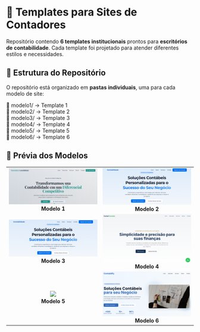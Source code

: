 # 📌 Templates para Sites de Contadores  

Repositório contendo **6 templates institucionais** prontos para **escritórios de contabilidade**. Cada template foi projetado para atender diferentes estilos e necessidades.  

## 📂 Estrutura do Repositório  

O repositório está organizado em **pastas individuais**, uma para cada modelo de site:  

📁 modelo1/ → Template 1<br>
📁 modelo2/ → Template 2<br>
📁 modelo3/ → Template 3<br>
📁 modelo4/ → Template 4<br>
📁 modelo5/ → Template 5<br>
📁 modelo6/ → Template 6<br>

## 🎨 Prévia dos Modelos  


<div align="center">

<table>
  <tr>
    <td align="center">
      <a href="https://preview--contabilidade-harmonica.lovable.app/" target="_blank">
        <img src="images/contabilidade-harmonica.png" width="300">
      </a>
      <br>
      <strong>Modelo 1</strong>
    </td>
    <td align="center">
      <a href="https://contabilidade-template-gen.lovable.app/" target="_blank">
        <img src="images/contabilidade-template.png" width="300">
      </a>
      <br>
      <strong>Modelo 2</strong>
    </td>
  </tr>
  <tr>
    <td align="center">
      <a href="https://contabilidade-template-gen.lovable.app/" target="_blank">
        <img src="images/contabilidade-template.png" width="300">
      </a>
      <br>
      <strong>Modelo 3</strong>
    </td>
    <td align="center">
      <a href="https://contador-simplicity.lovable.app/" target="_blank">
        <img src="images/contador-simplicity.png" width="300">
      </a>
      <br>
      <strong>Modelo 4</strong>
    </td>
  </tr>
  <tr>
    <td align="center">
      <a href="https://contabilidade-template-gen.lovable.app/" target="_blank">
        <img src="images/contabilidade-template-gen.png" width="300">
      </a>
      <br>
      <strong>Modelo 5</strong>
    </td>
    <td align="center">
      <a href="https://preview--contabilify-modern-site.lovable.app/" target="_blank">
        <img src="images/contabilify-modern-site.png" width="300">
      </a>
      <br>
      <strong>Modelo 6</strong>
    </td>
  </tr>
</table>

</div>

